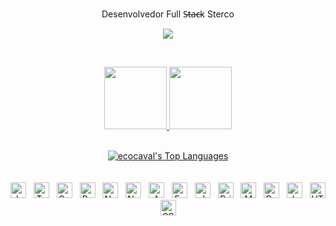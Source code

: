 <p align = "center">Desenvolvedor Full S̶t̶a̶c̶k Sterco</p>

<p align = "center"  ><img src="https://miro.medium.com/max/960/1*nviGMyw1WuYk4rB0RsdZEg.gif"/></p> 

<br/>

<p align = "center" > 
<a href="https://www.linkedin.com/in/%C3%A9rico-cavalcanti/"><img style="width:100px" src = "https://img.shields.io/badge/-ecocaval-blue?style=flat-square&logo=Linkedin&logoColor=white&link=https://www.linkedin.com/in/ecocaval/)" /> </a>
<a href="https://gitlab.com/ecocaval"><img style="width:100px" src = "https://img.shields.io/badge/-ecocaval-gray?style=flat-square&logo=gitlab&logoColor=white&link=https://gitlab.com/ecocaval)" /></a>

<br/>

<br/>

<div align="center">
    <a href="#"><img alt="ecocaval's Top Languages" src="https://github-readme-stats.vercel.app/api/top-langs/?username=ecocaval&langs_count=10&layout=compact&theme=tokyonight&bg_color=211D47"/></a>
    <br/>
  </div>
  
<br/>   
<br/>   

<div align="center">
<img src="https://img.shields.io/badge/JavaScript-130F40?logo=javascript&logoColor=F7DF1E" alt="JavaScript logo" title="JavaScript" height="25" />
&nbsp;
<img src="https://img.shields.io/badge/TypeScript-130F40?logo=typescript&logoColor=3178C6" alt="TypeScript logo" title="TypeScript" height="25" />
&nbsp;
<img src="https://img.shields.io/badge/Spring-130F40?logo=spring&logoColor=3178C6" alt="Spring logo" title="Spring" height="25" />
&nbsp;
<img src="https://img.shields.io/badge/React-130F40?logo=react&logoColor=61DAFB" alt="React logo" title="React" height="25" />
&nbsp;
<img src="https://img.shields.io/badge/Next.JS-130F40?logo=next.js&logoColor=61DAFB" alt="NextJs logo" title="NextJS" height="25" />
&nbsp;
<img src="https://img.shields.io/badge/Node.js-130F40?logo=node.js&logoColor=339933" alt="Node.js logo" title="Node.js" height="25" /> 
&nbsp;
<img src="https://img.shields.io/badge/AWS-130F40?logo=amazon-aws&logoColor=339933" alt="AWS logo" title="AWS" height="25" /> 
&nbsp;
<img src="https://img.shields.io/badge/Express-130F40?&logo=express&logoColor=000000" alt="Express logo" title="Express" height="25" />
&nbsp;
<img src="https://img.shields.io/badge/JWT-130F40?&logo=JSON%20web%20tokens&logoColor=000000" alt="JWT logo" title="JWT" height="25" />
&nbsp;
<img src="https://img.shields.io/badge/Prisma-130F40?&logo=Prisma&logoColor=3982CE" alt="Prisma logo" title="Prisma" height="25" />
&nbsp;
<img src="https://img.shields.io/badge/MongoDB-130F40?logo=mongodb&logoColor=47A248" alt="MongoDB logo" title="MongoDB" height="25" />
&nbsp;
<img src="https://img.shields.io/badge/PostgreSQL-130F40?logo=postgresql&logoColor=316192" alt="Postgres logo" title="postgres" height="25" />
&nbsp;
<img src="https://img.shields.io/badge/Jest-130F40?logo=jest&logoColor=5849be" alt="Jest logo" title="Jest" height="25" />
&nbsp;
<img src="https://img.shields.io/badge/HTML5-130F40?logo=html5&logoColor=E34F26" alt="HTML5 logo" title="HTML5" height="25" />
&nbsp;
<img src="https://img.shields.io/badge/CSS3-130F40?logo=css3&logoColor=1572B6" alt="CSS3 logo" title="CSS3" height="25" />
&nbsp;
